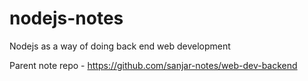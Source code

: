# nodejs-notes
Nodejs as a way of doing back end web development

Parent note repo - https://github.com/sanjar-notes/web-dev-backend
